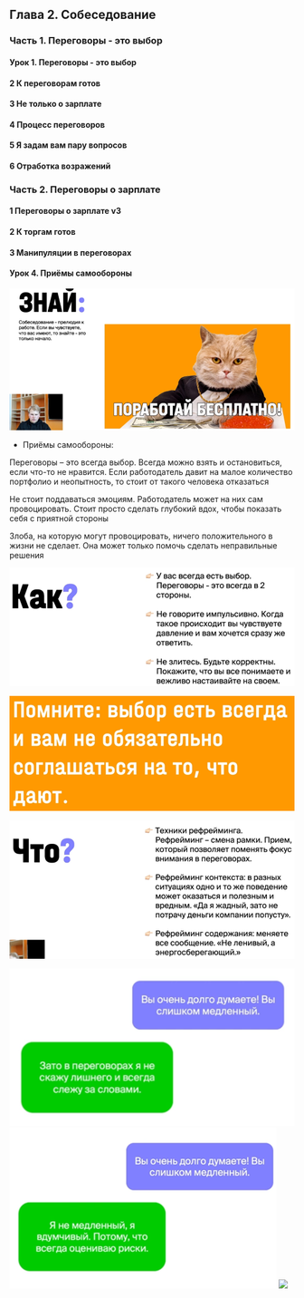 ## Глава 2. Собеседование

### Часть 1. Переговоры - это выбор

#### **Урок 1. Переговоры - это выбор**



#### **2 К переговорам готов**



#### **3 Не только о зарплате**



#### **4 Процесс переговоров**



#### **5 Я задам вам пару вопросов**



#### **6 Отработка возражений**



### Часть 2. Переговоры о зарплате

#### **1 Переговоры о зарплате v3**



#### **2 К торгам готов**



#### **3 Манипуляции в переговорах**



#### **Урок 4. Приёмы самообороны**


![](_png/8a128309a47b90fde0f21baea00df7e2.png)

- Приёмы самообороны:

Переговоры – это всегда выбор. Всегда можно взять и остановиться, если что-то не нравится. Если работодатель давит на малое количество портфолио и неопытность, то стоит от такого человека отказаться

Не стоит поддаваться эмоциям. Работодатель может на них сам провоцировать. Стоит просто сделать глубокий вдох, чтобы показать себя с приятной стороны

Злоба, на которую могут провоцировать, ничего положительного в жизни не сделает. Она может только помочь сделать неправильные решения

![](_png/36fb6a7b467dd7132da190ba502efe01.png)

![](_png/75097b3edc3fd02a6720bbe9fd2888d2.png)


![](_png/9ce4eafff431a778cd43baf4c0e71b28.png)




![](_png/7ff48e9540d372fd04462c510d14739f.png)
![](_png/86c6dce3f111acff8c0b3b058cc69ac4.png)
![](file:///C:/Users/836D~1/AppData/Locaata/Local/Temp/msohtmlclip1/01/clip_image008.jpg)